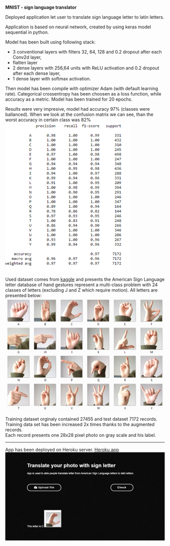 **MNIST - sign language translator**

Deployed application let user to translate sign language letter to latin letters.  

Application is based on neural network, created by using keras model sequential in python.

Model has been built using following stack:
- 3 conventional layers with filters 32, 64, 128 and 0.2 dropout after each Conv2d layer,
- flatten layer
- 2 dense layers with 256,64 units with ReLU activation and 0.2 dropout after each dense layer,
- 1 dense layer with softmax activation.

Then model has been compile with optimizer Adam (with default learning rate).
Categorical crossentropy has been choosen as a loss function, while accuracy as a metric.
Model has been trained for 20 epochs.

Results were very impresive, model had accuracy 97% (classes were ballanced). 
When we look at the confusion matrix we can see, than the worst accuracy in certain class was 82%  
![results](presentation/image2.PNG)

Used dataset comes from [kaggle](https://www.kaggle.com/datamunge/sign-language-mnist?select=amer_sign2.png) and presents the American Sign Language letter database of hand gestures represent a multi-class problem with 24 classes of letters (excluding J and Z which require motion). All letters are presented below: 
![letters](presentation/image1.png)

Training dataset orginaly contained 27455 and test dataset 7172 records.  
Training data set has been increased 2x times thanks to the augmented records.  
Each record presents one 28x28 pixel photo on gray scale and his label.  

---
App has been deployed on Heroku server.
[Heroku app](https://sign-language-translator-keras.herokuapp.com)  
![app](presentation/image4.PNG)

